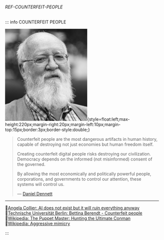 ﻿###### REF-COUNTERFEIT-PEOPLE
::: info COUNTERFEIT PEOPLE

![](/refs/assets/daniel-bennett.jpg){style=float:left;max-height:220px;margin-right:20px;margin-left:10px;margin-top:15px;border:3px;border-style:double;}

> Counterfeit people are the most dangerous artifacts in human history, capable of destroying not just economies but human freedom itself.  
>
> Creating counterfeit digital people risks destroying our civilization. Democracy depends on the informed (not misinformed) consent of the governed. 
> 
> By allowing the most economically and politically powerful people, corporations, and governments to control our attention, these systems will control us.
>
> — [Daniel Dennett](https://en.wikipedia.org/wiki/Daniel_Dennett)

---

🔹[Angela Collier: AI does not exist but it will ruin everything anyway](https://www.youtube.com/watch?v=EUrOxh_0leE)  
🔹[Technische Universität Berlin: Bettina Berendt - Counterfeit people](https://people.cs.kuleuven.be/~bettina.berendt/Papers/berendt_counterfeit_2023.pdf)  
🔹[Wikipedia: The Puppet Master: Hunting the Ultimate Conman](https://en.wikipedia.org/wiki/Robert_Hendy-Freegard)   
🔹[Wikipedia: Aggressive mimicry](https://en.wikipedia.org/wiki/Aggressive_mimicry)  

:::